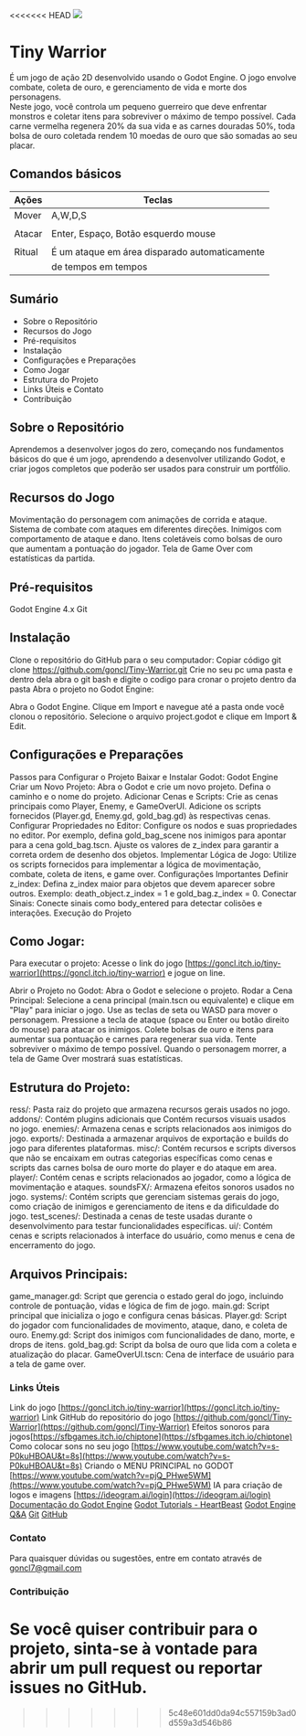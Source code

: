 <<<<<<< HEAD
![](res://addons/Foto/logo.png)

# Tiny Warrior
É um jogo de ação 2D desenvolvido usando o Godot Engine. 
O jogo envolve combate, coleta de ouro, e gerenciamento de vida e  morte dos personagens.  
Neste jogo, você controla um pequeno guerreiro que deve enfrentar monstros e coletar itens para 
sobreviver o máximo de tempo possível. 
Cada carne vermelha regenera 20% da sua vida e as carnes douradas 50%, toda bolsa de ouro coletada 
rendem 10 moedas de ouro que são somadas ao seu placar. 

## Comandos básicos

| Ações  |                    Teclas                     |
|--------|-----------------------------------------------|
| Mover  |                   A,W,D,S                     |
|        |                                               |
| Atacar |     Enter, Espaço, Botão esquerdo mouse       |
|        |                                               |
| Ritual |  É um ataque em área disparado automaticamente| 
|        |             de tempos em tempos               |


## Sumário
- Sobre o Repositório
- Recursos do Jogo
- Pré-requisitos
- Instalação
- Configurações e Preparações
- Como Jogar
- Estrutura do Projeto
- Links Úteis e Contato
- Contribuição

## Sobre o Repositório
Aprendemos a desenvolver jogos do zero, começando nos fundamentos básicos 
do que é um jogo, aprendendo a desenvolver utilizando Godot, e criar jogos 
completos que poderão ser usados para construir um portfólio.

## Recursos do Jogo
Movimentação do personagem com animações de corrida e ataque.
Sistema de combate com ataques em diferentes direções.
Inimigos com comportamento de ataque e dano.
Itens coletáveis como bolsas de ouro que aumentam a pontuação do jogador.
Tela de Game Over com estatísticas da partida.

## Pré-requisitos
Godot Engine 4.x
Git

## Instalação
Clone o repositório do GitHub para o seu computador:
Copiar código
git clone https://github.com/goncl/Tiny-Warrior.git
Crie no seu pc uma pasta e dentro dela abra o git bash e digite o codigo
para cronar o projeto dentro da pasta
Abra o projeto no Godot Engine:

Abra o Godot Engine.
Clique em Import e navegue até a pasta onde você clonou o repositório.
Selecione o arquivo project.godot e clique em Import & Edit.

## Configurações e Preparações
Passos para Configurar o Projeto
Baixar e Instalar Godot:
Godot Engine
Criar um Novo Projeto:
Abra o Godot e crie um novo projeto.
Defina o caminho e o nome do projeto.
Adicionar Cenas e Scripts:
Crie as cenas principais como Player, Enemy, e GameOverUI.
Adicione os scripts fornecidos (Player.gd, Enemy.gd, gold_bag.gd) às 
respectivas cenas.
Configurar Propriedades no Editor:
Configure os nodos e suas propriedades no editor. Por exemplo, defina 
gold_bag_scene nos inimigos para apontar para a cena gold_bag.tscn.
Ajuste os valores de z_index para garantir a correta ordem de desenho 
dos objetos.
Implementar Lógica de Jogo:
Utilize os scripts fornecidos para implementar a lógica de movimentação, combate, coleta de itens, e game over.
Configurações Importantes
Definir z_index:
Defina z_index maior para objetos que devem aparecer sobre outros.
Exemplo: death_object.z_index = 1 e gold_bag.z_index = 0.
Conectar Sinais:
Conecte sinais como body_entered para detectar colisões e interações.
Execução do Projeto

## Como Jogar:
Para executar o projeto:
Acesse o link do jogo [https://goncl.itch.io/tiny-warrior](https://goncl.itch.io/tiny-warrior) e jogue on line.
	
Abrir o Projeto no Godot:
Abra o Godot e selecione o projeto.
Rodar a Cena Principal:
Selecione a cena principal (main.tscn ou equivalente) e clique em "Play" 
para iniciar o jogo.
Use as teclas de seta ou WASD para mover o personagem.
Pressione a tecla de ataque (space ou Enter ou botão direito do mouse) para 
atacar os inimigos.
Colete bolsas de ouro e itens para aumentar sua pontuação e carnes para 
regenerar sua vida.
Tente sobreviver o máximo de tempo possível. Quando o personagem morrer, 
a tela de Game Over mostrará suas estatísticas.

## Estrutura do Projeto:
ress/: Pasta raiz do projeto que armazena recursos gerais usados no jogo.
addons/: Contém plugins adicionais que Contém recursos visuais usados no jogo.
enemies/: Armazena cenas e scripts relacionados aos inimigos do jogo.
exports/: Destinada a armazenar arquivos de exportação e builds do jogo para 
diferentes plataformas.
misc/: Contém recursos e scripts diversos que não se encaixam em outras 
categorias específicas como cenas e scripts das carnes bolsa de ouro morte do player e
do ataque em area.
player/: Contém cenas e scripts relacionados ao jogador, como a lógica de 
movimentação e ataques.
soundsFX/: Armazena efeitos sonoros usados no jogo.
systems/: Contém scripts que gerenciam sistemas gerais do jogo, como criação 
de inimigos e gerenciamento de itens e da dificuldade do jogo.
test_scenes/: Destinada a cenas de teste usadas durante o desenvolvimento 
para testar funcionalidades específicas.
ui/: Contém cenas e scripts relacionados à interface do usuário, como menus e 
cena de encerramento do jogo.

## Arquivos Principais:
game_manager.gd: Script que gerencia o estado geral do jogo, incluindo controle 
de pontuação, vidas e lógica de fim de jogo.
main.gd: Script principal que inicializa o jogo e configura cenas básicas.
Player.gd: Script do jogador com funcionalidades de movimento, ataque, 
dano, e coleta de ouro.
Enemy.gd: Script dos inimigos com funcionalidades de dano, morte, e drops 
de itens.
gold_bag.gd: Script da bolsa de ouro que lida com a coleta e atualização 
do placar.
GameOverUI.tscn: Cena de interface de usuário para a tela de game over.

### Links Úteis
Link do jogo [https://goncl.itch.io/tiny-warrior](https://goncl.itch.io/tiny-warrior)
Link GitHub do repositório do jogo [https://github.com/goncl/Tiny-Warrior](https://github.com/goncl/Tiny-Warrior)
Efeitos sonoros para jogos[https://sfbgames.itch.io/chiptone](https://sfbgames.itch.io/chiptone)
Como colocar sons no seu jogo [https://www.youtube.com/watch?v=s-P0kuHBOAU&t=8s](https://www.youtube.com/watch?v=s-P0kuHBOAU&t=8s)
Criando o MENU PRINCIPAL no GODOT [https://www.youtube.com/watch?v=pjQ_PHwe5WM](https://www.youtube.com/watch?v=pjQ_PHwe5WM)
IA para criação de logos e imagens [https://ideogram.ai/login](https://ideogram.ai/login)
[Documentação do Godot Engine](https://docs.godotengine.org/pt-br/4.x/index.html)
[Godot Tutorials - HeartBeast](https://www.youtube.com/@uheartbeast/featured)
[Godot Engine Q&A](https://godotengine.org/download/windows/)
[Git](https://git-scm.com/downloads)
[GitHub](https://github.com/)

### Contato
Para quaisquer dúvidas ou sugestões, entre em contato através 
de goncl7@gmail.com

### Contribuição
Se você quiser contribuir para o projeto, sinta-se à vontade para abrir um 
pull request ou reportar issues no GitHub.
=======
>>>>>>> 5c48e601dd0da94c557159b3ad0d559a3d546b86

